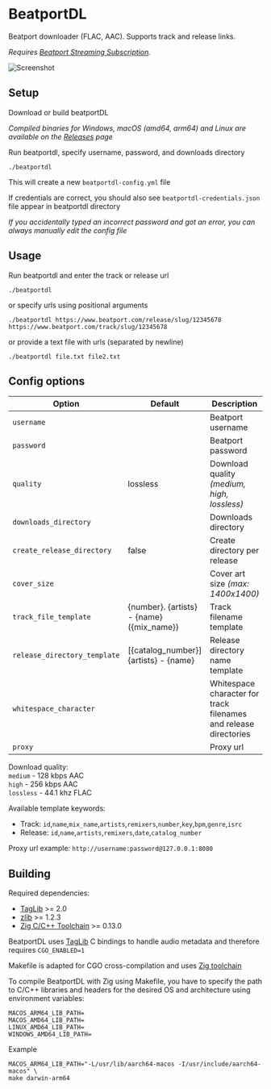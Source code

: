 # BeatportDL

Beatport downloader (FLAC, AAC). Supports track and release links.

*Requires [Beatport Streaming Subscription](https://stream.beatport.com/).*

![Screenshot](/screenshots/main.png?raw=true "Screenshot")

Setup
---
Download or build beatportDL

*Compiled binaries for Windows, macOS (amd64, arm64) and Linux are available on the [Releases](https://github.com/unspok3n/beatportdl/releases) page*

Run beatportdl, specify username, password, and downloads directory
```shell
./beatportdl
```
This will create a new `beatportdl-config.yml` file

If credentials are correct, you should also see `beatportdl-credentials.json` file appear in beatportdl directory

*If you accidentally typed an incorrect password and got an error, you can always manually edit the config file*

Usage
---

Run beatportdl and enter the track or release url
```shell
./beatportdl
```
or specify urls using positional arguments
```shell
./beatportdl https://www.beatport.com/release/slug/12345678 https://www.beatport.com/track/slug/12345678
```

or provide a text file with urls (separated by newline)
```shell
./beatportdl file.txt file2.txt
```

Config options
---
| Option                       | Default                                   | Description                                                      |
|------------------------------|-------------------------------------------|------------------------------------------------------------------|
| `username`                   |                                           | Beatport username                                                |
| `password`                   |                                           | Beatport password                                                |
| `quality`                    | lossless                                  | Download quality *(medium, high, lossless)*                      |
| `downloads_directory`        |                                           | Downloads directory                                              |
| `create_release_directory`   | false                                     | Create directory per release                                     |
| `cover_size`                 |                                           | Cover art size *(max: 1400x1400)*                                |
| `track_file_template`        | {number}. {artists} - {name} ({mix_name}) | Track filename template                                          |
| `release_directory_template` | [{catalog_number}] {artists} - {name}     | Release directory name template                                  |
| `whitespace_character`       |                                           | Whitespace character for track filenames and release directories |
| `proxy`                      |                                           | Proxy url                                                        |

Download quality:\
`medium` - 128 kbps AAC\
`high` - 256 kbps AAC\
`lossless` - 44.1 khz FLAC

Available template keywords:
* Track: `id`,`name`,`mix_name`,`artists`,`remixers`,`number`,`key`,`bpm`,`genre`,`isrc`
* Release: `id`,`name`,`artists`,`remixers`,`date`,`catalog_number`

Proxy url example: `http://username:password@127.0.0.1:8080`

Building
---
Required dependencies:
* [TagLib](https://github.com/taglib/taglib) >= 2.0
* [zlib](https://github.com/madler/zlib) >= 1.2.3
* [Zig C/C++ Toolchain](https://github.com/ziglang/zig) >= 0.13.0

BeatportDL uses [TagLib](https://taglib.org/) C bindings to handle audio metadata and therefore requires `CGO_ENABLED=1`

Makefile is adapted for CGO cross-compilation and uses [Zig toolchain](https://github.com/ziglang/zig)

To compile BeatportDL with Zig using Makefile, you have to specify the path to C/C++ libraries and headers for the desired OS and architecture using environment variables:
```shell
MACOS_ARM64_LIB_PATH=
MACOS_AMD64_LIB_PATH=
LINUX_AMD64_LIB_PATH=
WINDOWS_AMD64_LIB_PATH=
```
Example
```shell
MACOS_ARM64_LIB_PATH="-L/usr/lib/aarch64-macos -I/usr/include/aarch64-macos" \
make darwin-arm64
```